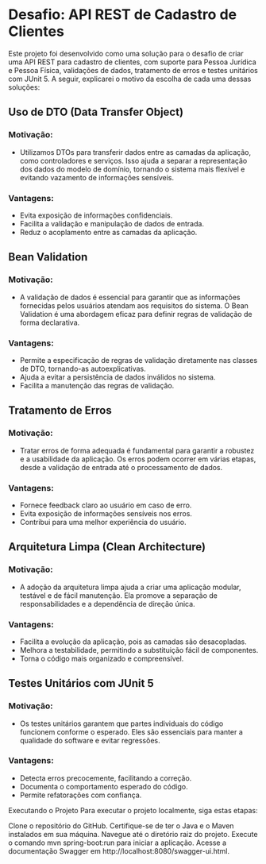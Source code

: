 # Desafio: API REST de Cadastro de Clientes

Este projeto foi desenvolvido como uma solução para o desafio de criar uma API REST para cadastro de clientes, com suporte para Pessoa Jurídica e Pessoa Física, validações de dados, tratamento de erros e testes unitários com JUnit 5. A seguir, explicarei o motivo da escolha de cada uma dessas soluções:

## Uso de DTO (Data Transfer Object)

### Motivação:
- Utilizamos DTOs para transferir dados entre as camadas da aplicação, como controladores e serviços. Isso ajuda a separar a representação dos dados do modelo de domínio, tornando o sistema mais flexível e evitando vazamento de informações sensíveis.

### Vantagens:
- Evita exposição de informações confidenciais.
- Facilita a validação e manipulação de dados de entrada.
- Reduz o acoplamento entre as camadas da aplicação.

## Bean Validation

### Motivação:
- A validação de dados é essencial para garantir que as informações fornecidas pelos usuários atendam aos requisitos do sistema. O Bean Validation é uma abordagem eficaz para definir regras de validação de forma declarativa.

### Vantagens:
- Permite a especificação de regras de validação diretamente nas classes de DTO, tornando-as autoexplicativas.
- Ajuda a evitar a persistência de dados inválidos no sistema.
- Facilita a manutenção das regras de validação.

## Tratamento de Erros

### Motivação:
- Tratar erros de forma adequada é fundamental para garantir a robustez e a usabilidade da aplicação. Os erros podem ocorrer em várias etapas, desde a validação de entrada até o processamento de dados.

### Vantagens:
- Fornece feedback claro ao usuário em caso de erro.
- Evita exposição de informações sensíveis nos erros.
- Contribui para uma melhor experiência do usuário.

## Arquitetura Limpa (Clean Architecture)

### Motivação:
- A adoção da arquitetura limpa ajuda a criar uma aplicação modular, testável e de fácil manutenção. Ela promove a separação de responsabilidades e a dependência de direção única.

### Vantagens:
- Facilita a evolução da aplicação, pois as camadas são desacopladas.
- Melhora a testabilidade, permitindo a substituição fácil de componentes.
- Torna o código mais organizado e compreensível.

## Testes Unitários com JUnit 5

### Motivação:
- Os testes unitários garantem que partes individuais do código funcionem conforme o esperado. Eles são essenciais para manter a qualidade do software e evitar regressões.

### Vantagens:
- Detecta erros precocemente, facilitando a correção.
- Documenta o comportamento esperado do código.
- Permite refatorações com confiança.

Executando o Projeto
Para executar o projeto localmente, siga estas etapas:

Clone o repositório do GitHub.
Certifique-se de ter o Java e o Maven instalados em sua máquina.
Navegue até o diretório raiz do projeto.
Execute o comando mvn spring-boot:run para iniciar a aplicação.
Acesse a documentação Swagger em http://localhost:8080/swagger-ui.html.